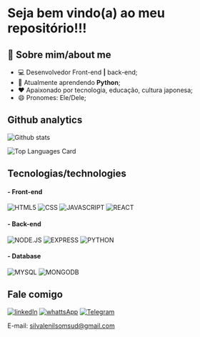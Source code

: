 # Seja bem vindo(a) ao meu repositório!!!
## 📖 Sobre mim/about me

- 💻 Desenvolvedor Front-end **|** back-end;
- 🌱 Atualmente  aprendendo **Python**; 
- ❤️ Apaixonado por tecnologia, educação, cultura japonesa;
- 😄 Pronomes: Ele/Dele;

## Github analytics
![Github stats](https://github-readme-stats.vercel.app/api?username=silvallenilsom&theme=highcontrast&show_icons=true&count_private=true)

![Top Languages Card](https://github-readme-stats.vercel.app/api/top-langs/?username=silvallenilsom)

## Tecnologias/technologies

#### - Front-end
![HTML5](https://img.shields.io/badge/HTML5-E34F26?style=for-the-badge&logo=html5&logoColor=white)
![CSS](https://img.shields.io/badge/CSS3-1572B6?style=for-the-badge&logo=css3&logoColor=white)
![JAVASCRIPT](https://img.shields.io/badge/JavaScript-323330?style=for-the-badge&logo=javascript&logoColor=F7DF1E)
![REACT](https://img.shields.io/badge/React-20232A?style=for-the-badge&logo=react&logoColor=61DAFB)
#### - Back-end
![NODE.JS](https://img.shields.io/badge/Node.js-43853D?style=for-the-badge&logo=node.js&logoColor=white)
![EXPRESS](https://img.shields.io/badge/Express.js-404D59?style=for-the-badge)
![PYTHON](	https://img.shields.io/badge/Python-14354C?style=for-the-badge&logo=python&logoColor=white)
#### - Database
![MYSQL](	https://img.shields.io/badge/MySQL-00000F?style=for-the-badge&logo=mysql&logoColor=white)
![MONGODB](https://img.shields.io/badge/MongoDB-4EA94B?style=for-the-badge&logo=mongodb&logoColor=white)

## Fale comigo
<a href="https://www.linkedin.com/in/silvalenilsom/">![linkedIn](https://img.shields.io/badge/LinkedIn-0077B5?style=for-the-badge&logo=linkedin&logoColor=white)</a>
<a href="https://wa.me/5561992618766">![whattsApp](https://img.shields.io/badge/WhatsApp-25D366?style=for-the-badge&logo=whatsapp&logoColor=white)</a>
<a href="https://t.me/silvaLenilsom">![Telegram](https://img.shields.io/badge/Telegram-2CA5E0?style=for-the-badge&logo=telegram&logoColor=white)</a>

E-mail: silvalenilsomsud@gmail.com
